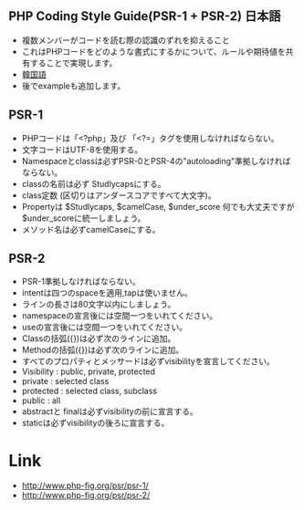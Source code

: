 ## PHP Coding Style Guide(PSR-1 + PSR-2) 日本語
- 複数メンバーがコードを読む際の認識のずれを抑えること
- これはPHPコードをどのような書式にするかについて、ルールや期待値を共有することで実現します。
- [韓国語](https://github.com/BoomLEE/document/blob/master/README.md)
- 後でexampleも追加します。

## PSR-1
- PHPコードは「<?php」及び 「<?=」タグを使用しなければならない。
- 文字コードはUTF-8を使用する。
- Namespaceとclassは必ずPSR-0とPSR-4の"autoloading"準拠しなければならない。
- classの名前は必ず Studlycapsにする。
- class定数 (区切りはアンダースコアですべて大文字)。
- Propertyは $Studlycaps, $camelCase, $under_score
   何でも大丈夫ですが $under_scoreに統一しましょう。
- メソッド名は必ずcamelCaseにする。


## PSR-2
- PSR-1準拠しなければならない。
- intentは四つのspaceを適用,tapは使いません。
- ラインの長さは80文字以内にしましょう。
- namespaceの宣言後には空間一つをいれてください。
- useの宣言後には空間一つをいれてください。
- Classの括弧({})は必ず次のラインに追加。
- Methodの括弧({})は必ず次のラインに追加。
- すべてのプロパティとメッサードは必ずvisibilityを宣言してください。
 - Visibility : public, private, protected
  - private : selected class
  - protected : selected class, subclass
  - public  : all
- abstractと finalは必ずvisibilityの前に宣言する。
- staticは必ずvisibilityの後ろに宣言する。

# Link
- http://www.php-fig.org/psr/psr-1/
- http://www.php-fig.org/psr/psr-2/
